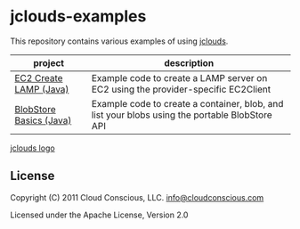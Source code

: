 # jclouds-examples

This repository contains various examples of using
[jclouds](https://github.com/jclouds/jclouds).

<table>
  <thead><tr><th>project</th><th>description</th></tr></thead>
  <tbody>
    <tr>
      <td><a href="jclouds-examples/tree/master/ec2-createlamp/">EC2 Create LAMP (Java)</a></td>
      <td>Example code to create a LAMP server on EC2 using the provider-specific EC2Client</td>
    </tr>
    <tr>
      <td><a href="jclouds-examples/tree/master/blobstore-basics/">BlobStore Basics (Java)</a></td>
      <td>Example code to create a container, blob, and list your blobs using the portable BlobStore API</td>
    </tr>
  </tbody>
</table>

[jclouds logo](http://cloud.github.com/downloads/jclouds/jclouds/jclouds_centered.jpg)

## License

Copyright (C) 2011 Cloud Conscious, LLC. <info@cloudconscious.com>

Licensed under the Apache License, Version 2.0
